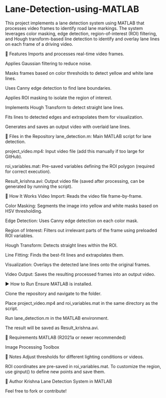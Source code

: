 # Lane-Detection-using-MATLAB

This project implements a lane detection system using MATLAB that processes video frames to identify road lane markings. The system leverages color masking, edge detection, region-of-interest (ROI) filtering, and Hough transform-based line detection to identify and overlay lane lines on each frame of a driving video.

🎯 Features
Imports and processes real-time video frames.

Applies Gaussian filtering to reduce noise.

Masks frames based on color thresholds to detect yellow and white lane lines.

Uses Canny edge detection to find lane boundaries.

Applies ROI masking to isolate the region of interest.

Implements Hough Transform to detect straight lane lines.

Fits lines to detected edges and extrapolates them for visualization.

Generates and saves an output video with overlaid lane lines.

📂 Files in the Repository
lane_detection.m: Main MATLAB script for lane detection.

project_video.mp4: Input video file (add this manually if too large for GitHub).

roi_variables.mat: Pre-saved variables defining the ROI polygon (required for correct execution).

Result_krishna.avi: Output video file (saved after processing, can be generated by running the script).

🔧 How It Works
Video Import: Reads the video file frame-by-frame.

Color Masking: Segments the image into yellow and white masks based on HSV thresholding.

Edge Detection: Uses Canny edge detection on each color mask.

Region of Interest: Filters out irrelevant parts of the frame using preloaded ROI variables.

Hough Transform: Detects straight lines within the ROI.

Line Fitting: Finds the best-fit lines and extrapolates them.

Visualization: Overlays the detected lane lines onto the original frames.

Video Output: Saves the resulting processed frames into an output video.

▶️ How to Run
Ensure MATLAB is installed.

Clone the repository and navigate to the folder.

Place project_video.mp4 and roi_variables.mat in the same directory as the script.

Run lane_detection.m in the MATLAB environment.

The result will be saved as Result_krishna.avi.

🧠 Requirements
MATLAB (R2021a or newer recommended)

Image Processing Toolbox

📌 Notes
Adjust thresholds for different lighting conditions or videos.

ROI coordinates are pre-saved in roi_variables.mat. To customize the region, use ginput() to define new points and save them.

👤 Author
Krishna
Lane Detection System in MATLAB

Feel free to fork or contribute!




